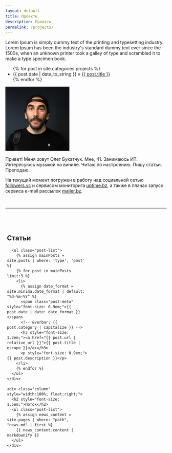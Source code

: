 ```yaml
---
layout: default
title: Проекты
description: Проекты
permalink: /projects/
---
```


Lorem Ipsum is simply dummy text of the printing and typesetting industry. Lorem Ipsum has been the industry's standard dummy text ever since the 1500s, when an unknown printer took a galley of type and scrambled it to make a type specimen book.

<ul>
  {% for post in site.categories.projects %}
    <li>
        <span>{{ post.date | date_to_string }}</span> » <a href="{{ post.url }}" title="{{ post.title }}">{{ post.title }}</a>
        <meta name="description" content="{{ post.summary | escape }}">
        <meta name="keywords" content="{{ post.tags | join: ', ' | escape }}"/>
    </li>
  {% endfor %}
</ul>

<style>
  @media screen and (min-width: 769px) {
    .column {
      width: 50%;
      float: left;
      max-width: 50%;
      padding: 5px;
    }

    .row {
      display: flex;
      flex-direction: row;
      width: 100%;
    }
  }
</style>


<div class="home">

  <div class="divider">
    <div class="left">
      <a href="https://bukatchuk.com/gallery/"><img id="profilepic" width="200" height="200" src="assets/olegbukatchuk.png" alt="Profile"></a>
    </div>
    <div class="right">
      <p>Привет! Меня зовут Олег Букатчук. Мне, 41. Занимаюсь ИТ. Интересуюсь музыкой на виниле. Читаю по настроению. Пишу статьи. Преподаю. </p>
      <p>
        На текущий момент погружен в работу над социальной сетью <a href="https://followers.vc">followers.vc</a> и сервисом мониторига <a href="https://uptime.bz">uptime.bz</a>, а также в планах запуск сервиса e-mail рассылок <a href="https://mailer.bz/">mailer.bz</a>.
      </p>
    </div>
  </div>

  <!-- <div style="display:flex;justify-content:center;">
    <iframe src="https://olegbukatchuk.substack.com/embed" width="480" height="100"
      style="border:0px solid #EEE; background:fffff8;" frameborder="0" scrolling="no"></iframe>
  </div> -->
 
  &nbsp;

  <hr>

  &nbsp;
  <div class="row">
    <div class="column" style="width:100%; float:left;">
      <h2 style="font-size: 1.5em;">Статьи</h2>

      <ul class="post-list">
        {% assign mainPosts = site.posts | where: 'type', 'post' %}
        {% for post in mainPosts limit:3 %}
        <li>
          {% assign date_format = site.minima.date_format | default: "%d-%m-%Y" %}
          <span class="post-meta" style="font-size: 0.9em;">{{ post.date | date: date_format }}</span>
          <!-- &verbar; {{ post.category | capitalize }} -->
          <h3 style="font-size: 1.2em;"><a href="{{ post.url | relative_url }}">{{ post.title | escape }}</a></h3>
          <p style="font-size: 0.9em;">{{ post.description }}</p>
        </li>
        {% endfor %}
      </ul>
    </div>

    <div class="column" style="width:100%; float:right;">
      <h2 style="font-size: 1.5em;">Поток</h2>
      <ul class="post-list">
        {% assign news_content = site.pages | where: "path", "news.md" | first %}
        {{ news_content.content | markdownify }}
      </ul>
    </div>
  </div>

</div>